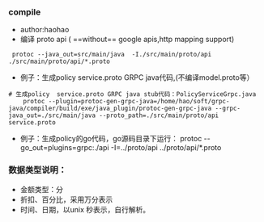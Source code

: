 ### compile
- author:haohao
- 编译 proto api (  ==without== google apis,http mapping support)
```
 protoc --java_out=src/main/java  -I./src/main/proto/api ./src/main/proto/api/*.proto
```
- 例子：生成policy  service.proto GRPC java代码,(不编译model.proto等）
```
# 生成policy  service.proto GRPC java stub代码：PolicyServiceGrpc.java
    protoc --plugin=protoc-gen-grpc-java=/home/hao/soft/grpc-java/compiler/build/exe/java_plugin/protoc-gen-grpc-java --grpc-java_out=./src/main/java --proto_path=./src/main/proto/api service.proto
```
- 例子：生成policy的go代码，go源码目录下运行：
protoc --go_out=plugins=grpc:./api -I=../proto/api ../proto/api/*.proto
### 数据类型说明：
- 金额类型：分
- 折扣、百分比，采用万分表示
- 时间、日期，以unix 秒表示，自行解析。
